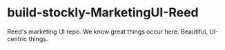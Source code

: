 # build-stockly-MarketingUI-Reed
Reed's marketing UI repo. We know great things occur here. Beautiful, UI-centric things. 
